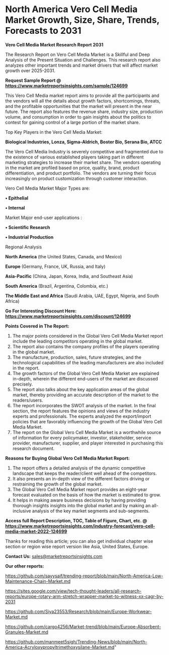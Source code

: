 # North America Vero Cell Media Market Growth, Size, Share, Trends, Forecasts to 2031

<strong>Vero Cell Media Market Research Report 2031</strong>

The Research Report on Vero Cell Media Market is a Skillful and Deep Analysis of the Present Situation and Challenges. This research report also analyzes other important trends and market drivers that will affect market growth over 2025-2031.

<strong>Request Sample Report @ <a href=https://www.marketreportsinsights.com/sample/124699>https://www.marketreportsinsights.com/sample/124699</a></strong>

This Vero Cell Media market report aims to provide all the participants and the vendors will all the details about growth factors, shortcomings, threats, and the profitable opportunities that the market will present in the near future. The report also features the revenue share, industry size, production volume, and consumption in order to gain insights about the politics to contest for gaining control of a large portion of the market share.

Top Key Players in the Vero Cell Media Market:

<strong>Biological Industries, Lonza, Sigma-Aldrich, Boster Bio, Serana Bio, ATCC</strong>

The Vero Cell Media Industry is severely competitive and fragmented due to the existence of various established players taking part in different marketing strategies to increase their market share. The vendors operating in the market are profiled based on price, quality, brand, product differentiation, and product portfolio. The vendors are turning their focus increasingly on product customization through customer interaction.

Vero Cell Media Market Major Types are:

<strong>• Epithelial

• Internal</strong>

Market Major end-user applications :

<strong>• Scientific Research

• Industrial Production</strong>

Regional Analysis

</u><strong><b>North America</b></strong> (the United States, Canada, and Mexico)

<strong><b>Europe </b></strong>(Germany, France, UK, Russia, and Italy)

<strong><b>Asia-Pacific</b></strong> (China, Japan, Korea, India, and Southeast Asia)

<strong><b>South America</b></strong> (Brazil, Argentina, Colombia, etc.)

<strong><b>The Middle East and Africa</b></strong> (Saudi Arabia, UAE, Egypt, Nigeria, and South Africa)

<strong>Go For Interesting Discount Here: <a href=https://www.marketreportsinsights.com/discount/124699>https://www.marketreportsinsights.com/discount/124699</a></strong>

<strong>Points Covered in The Report:</strong>
<ol>
  <li>The major points considered in the Global Vero Cell Media Market report include the leading competitors operating in the global market.</li>
  <li>The report also contains the company profiles of the players operating in the global market.</li>
  <li>The manufacture, production, sales, future strategies, and the technological capabilities of the leading manufacturers are also included in the report.</li>
  <li>The growth factors of the Global Vero Cell Media Market are explained in-depth, wherein the different end-users of the market are discussed precisely.</li>
  <li>The report also talks about the key application areas of the global market, thereby providing an accurate description of the market to the readers/users.</li>
  <li>The report incorporates the SWOT analysis of the market. In the final section, the report features the opinions and views of the industry experts and professionals. The experts analyzed the export/import policies that are favorably influencing the growth of the Global Vero Cell Media Market.</li>
  <li>The report on the Global Vero Cell Media Market is a worthwhile source of information for every policymaker, investor, stakeholder, service provider, manufacturer, supplier, and player interested in purchasing this research document.</li>
</ol>
<strong>Reasons for Buying Global Vero Cell Media Market Report:</strong>

<ol>
  <li>The report offers a detailed analysis of the dynamic competitive landscape that keeps the reader/client well ahead of the competitors.</li>
  <li>It also presents an in-depth view of the different factors driving or restraining the growth of the global market.</li>
  <li>The Global Vero Cell Media Market report provides an eight-year forecast evaluated on the basis of how the market is estimated to grow.</li>
  <li>It helps in making aware business decisions by having providing thorough insights insights into the global market and by making an all-inclusive analysis of the key market segments and sub-segments.</li>
</ol>
<strong>Access full Report Description, TOC, Table of Figure, Chart, etc. @ <a href=https://www.marketreportsinsights.com/industry-forecast/vero-cell-media-market-2022-124699>https://www.marketreportsinsights.com/industry-forecast/vero-cell-media-market-2022-124699</a></strong>


Thanks for reading this article; you can also get individual chapter wise section or region wise report version like Asia, United States, Europe.

<strong>Contact Us:</strong>
sales@marketreportsinsights.com

<strong>Our other reports:</strong>

<a href=https://github.com/sayysaif/trending-report/blob/main/North-America-Low-Maintenance-Chain-Market.md>https://github.com/sayysaif/trending-report/blob/main/North-America-Low-Maintenance-Chain-Market.md</a>

<a href=https://sites.google.com/view/tech-thought-leaders/all-research-reports/europe-rotary-arm-stretch-wrapper-market-to-witness-xx-cagr-by-2031>https://sites.google.com/view/tech-thought-leaders/all-research-reports/europe-rotary-arm-stretch-wrapper-market-to-witness-xx-cagr-by-2031</a>

<a href=https://github.com/Siya23553/Research/blob/main/Europe-Workwear-Market.md>https://github.com/Siya23553/Research/blob/main/Europe-Workwear-Market.md</a>

<a href=https://github.com/cargo4256/Market-trend/blob/main/Europe-Absorbent-Granules-Market.md>https://github.com/cargo4256/Market-trend/blob/main/Europe-Absorbent-Granules-Market.md</a>

<a href=https://github.com/manmeet5sigh/Trending-News/blob/main/North-America-Acryloxypropyltrimethoxysilane-Market.md>https://github.com/manmeet5sigh/Trending-News/blob/main/North-America-Acryloxypropyltrimethoxysilane-Market.md</a>"
